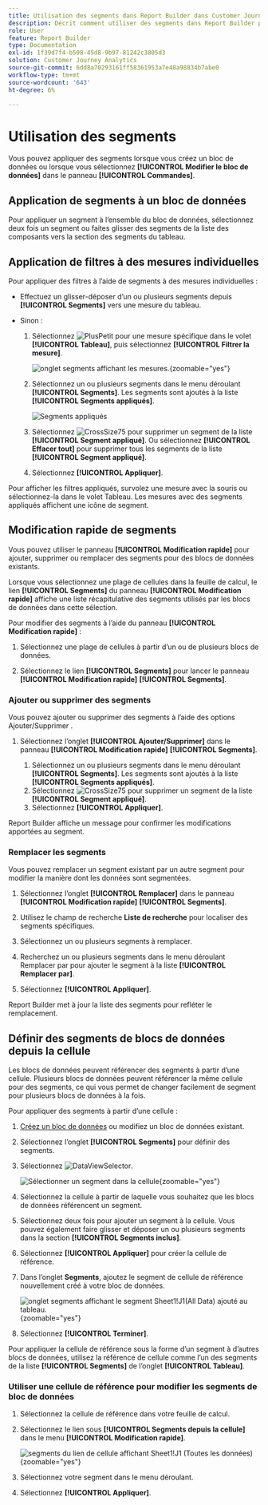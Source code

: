 ```yaml
---
title: Utilisation des segments dans Report Builder dans Customer Journey Analytics
description: Décrit comment utiliser des segments dans Report Builder pour Customer Journey Analytics
role: User
feature: Report Builder
type: Documentation
exl-id: 1f39d7f4-b508-45d8-9b97-81242c3805d3
solution: Customer Journey Analytics
source-git-commit: 6dd8a70293161ff58361953a7e48a98834b7abe0
workflow-type: tm+mt
source-wordcount: '643'
ht-degree: 6%

---
```


# Utilisation des segments

Vous pouvez appliquer des segments lorsque vous créez un bloc de données ou lorsque vous sélectionnez **[!UICONTROL Modifier le bloc de données]** dans le panneau **[!UICONTROL Commandes]**.

## Application de segments à un bloc de données

Pour appliquer un segment à l’ensemble du bloc de données, sélectionnez deux fois un segment ou faites glisser des segments de la liste des composants vers la section des segments du tableau.

## Application de filtres à des mesures individuelles

Pour appliquer des filtres à l’aide de segments à des mesures individuelles :

* Effectuez un glisser-déposer d’un ou plusieurs segments depuis **[!UICONTROL Segments]** vers une mesure du tableau.

* Sinon :

   1. Sélectionnez ![PlusPetit](/help/assets/icons/MoreSmall.svg) pour une mesure spécifique dans le volet **[!UICONTROL Tableau]**, puis sélectionnez **[!UICONTROL Filtrer la mesure]**.

      ![onglet segments affichant les mesures.](./assets/filter-metric.png){zoomable="yes"}

   1. Sélectionnez un ou plusieurs segments dans le menu déroulant **[!UICONTROL Segments]**. Les segments sont ajoutés à la liste **[!UICONTROL Segments appliqués]**.

      ![Segments appliqués](assets/segments-applied.png)
   1. Sélectionnez ![CrossSize75](/help/assets/icons/CrossSize75.svg) pour supprimer un segment de la liste **[!UICONTROL Segment appliqué]**. Ou sélectionnez **[!UICONTROL Effacer tout]** pour supprimer tous les segments de la liste **[!UICONTROL Segment appliqué]**.
   1. Sélectionnez **[!UICONTROL Appliquer]**.

Pour afficher les filtres appliqués, survolez une mesure avec la souris ou sélectionnez-la dans le volet Tableau. Les mesures avec des segments appliqués affichent une icône de segment.


## Modification rapide de segments

Vous pouvez utiliser le panneau **[!UICONTROL Modification rapide]** pour ajouter, supprimer ou remplacer des segments pour des blocs de données existants.

Lorsque vous sélectionnez une plage de cellules dans la feuille de calcul, le lien **[!UICONTROL Segments]** du panneau **[!UICONTROL Modification rapide]** affiche une liste récapitulative des segments utilisés par les blocs de données dans cette sélection.

Pour modifier des segments à l’aide du panneau **[!UICONTROL Modification rapide]** :

1. Sélectionnez une plage de cellules à partir dʼun ou de plusieurs blocs de données.

1. Sélectionnez le lien **[!UICONTROL Segments]** pour lancer le panneau **[!UICONTROL Modification rapide]** **[!UICONTROL Segments]**.


### Ajouter ou supprimer des segments

Vous pouvez ajouter ou supprimer des segments à l’aide des options Ajouter/Supprimer .

1. Sélectionnez l’onglet **[!UICONTROL Ajouter/Supprimer]** dans le panneau **[!UICONTROL Modification rapide]** **[!UICONTROL Segments]**.


   1. Sélectionnez un ou plusieurs segments dans le menu déroulant **[!UICONTROL Segments]**. Les segments sont ajoutés à la liste **[!UICONTROL Segments appliqués]**.
   1. Sélectionnez ![CrossSize75](/help/assets/icons/CrossSize75.svg) pour supprimer un segment de la liste **[!UICONTROL Segment appliqué]**.
   1. Sélectionnez **[!UICONTROL Appliquer]**.

Report Builder affiche un message pour confirmer les modifications apportées au segment.

### Remplacer les segments

Vous pouvez remplacer un segment existant par un autre segment pour modifier la manière dont les données sont segmentées.

1. Sélectionnez l’onglet **[!UICONTROL Remplacer]** dans le panneau **[!UICONTROL Modification rapide]** **[!UICONTROL Segments]**.

1. Utilisez le champ de recherche **Liste de recherche** pour localiser des segments spécifiques.

1. Sélectionnez un ou plusieurs segments à remplacer.

1. Recherchez un ou plusieurs segments dans le menu déroulant Remplacer par pour ajouter le segment à la liste **[!UICONTROL Remplacer par]**.

1. Sélectionnez **[!UICONTROL Appliquer]**.

Report Builder met à jour la liste des segments pour refléter le remplacement.

## Définir des segments de blocs de données depuis la cellule

Les blocs de données peuvent référencer des segments à partir d’une cellule. Plusieurs blocs de données peuvent référencer la même cellule pour des segments, ce qui vous permet de changer facilement de segment pour plusieurs blocs de données à la fois.

Pour appliquer des segments à partir d’une cellule :

1. [Créez un bloc de données](create-a-data-block.md#create-a-data-block) ou modifiez un bloc de données existant.
1. Sélectionnez l’onglet **[!UICONTROL Segments]** pour définir des segments.
1. Sélectionnez ![DataViewSelector](/help/assets/icons/DataViewSelector.svg).

   ![Sélectionner un segment dans la cellule](assets/select-segment-from-cell.png){zoomable="yes"}

1. Sélectionnez la cellule à partir de laquelle vous souhaitez que les blocs de données référencent un segment.

1. Sélectionnez deux fois pour ajouter un segment à la cellule. Vous pouvez également faire glisser et déposer un ou plusieurs segments dans la section **[!UICONTROL Segments inclus]**.

1. Sélectionnez **[!UICONTROL Appliquer]** pour créer la cellule de référence.

1. Dans l’onglet **Segments**, ajoutez le segment de cellule de référence nouvellement créé à votre bloc de données.

   ![onglet segments affichant le segment Sheet1!J1(All Data) ajouté au tableau.](assets/segment-from-cell-applied.png){zoomable="yes"}

1. Sélectionnez **[!UICONTROL Terminer]**.

Pour appliquer la cellule de référence sous la forme d’un segment à d’autres blocs de données, utilisez la référence de cellule comme l’un des segments de la liste **[!UICONTROL Segments]** de l’onglet **[!UICONTROL Tableau]**.

### Utiliser une cellule de référence pour modifier les segments de bloc de données

1. Sélectionnez la cellule de référence dans votre feuille de calcul.

1. Sélectionnez le lien sous **[!UICONTROL Segments depuis la cellule]** dans le menu **[!UICONTROL Modification rapide]**.

   ![segments du lien de cellule affichant Sheet1!J1 (Toutes les données)](assets/select-segment-from-cell-in-sheet.png){zoomable="yes"}

1. Sélectionnez votre segment dans le menu déroulant.

1. Sélectionnez **[!UICONTROL Appliquer]**.
